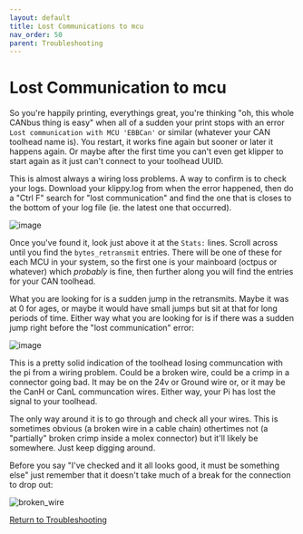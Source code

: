 ```yaml
---
layout: default 
title: Lost Communications to mcu
nav_order: 50
parent: Troubleshooting
---
```


# Lost Communication to mcu

So you're happily printing, everythings great, you're thinking "oh, this whole CANbus thing is easy" when all of a sudden your print stops with an error `Lost communication with MCU 'EBBCan'` or similar (whatever your CAN toolhead name is). You restart, it works fine again but sooner or later it happens again. Or maybe after the first time you can't even get klipper to start again as it just can't connect to your toolhead UUID.

This is almost always a wiring loss problems. A way to confirm is to check your logs. Download your klippy.log from when the error happened, then do a "Ctrl F" search for "lost communication" and find the one that is closes to the bottom of your log file (ie. the latest one that occurred).

![image](https://github.com/Esoterical/voron_canbus/assets/124253477/b0f887be-dc0a-4a2a-858f-c30d96fd00bd)

Once you've found it, look just above it at the `Stats:` lines. Scroll across until you find the `bytes_retransmit` entries. There will be one of these for each MCU in your system, so the first one is your mainboard (octpus or whatever) which *probably* is fine, then further along you will find the entries for your CAN toolhead.

What you are looking for is a sudden jump in the retransmits. Maybe it was at 0 for ages, or maybe it would have small jumps but sit at that for long periods of time. Either way what you are looking for is if there was a sudden jump right before the "lost communication" error:

![image](https://github.com/Esoterical/voron_canbus/assets/124253477/2daa62db-9c94-4ddc-8794-f8f1d5b74376)

This is a pretty solid indication of the toolhead losing communcation with the pi from a wiring problem. Could be a broken wire, could be a crimp in a connector going bad. It may be on the 24v or Ground wire or, or it may be the CanH or CanL communcation wires. Either way, your Pi has lost the signal to your toolhead.

The only way around it is to go through and check all your wires. This is sometimes obvious (a broken wire in a cable chain) othertimes not (a "partially" broken crimp inside a molex connector) but it'll likely be somewhere. Just keep digging around.

Before you say "I've checked and it all looks good, it must be something else" just remember that it doesn't take much of a break for the connection to drop out:

![broken_wire](https://github.com/Esoterical/voron_canbus/assets/124253477/d5d466cf-27af-48b7-93f0-62a8991b784a)


[Return to Troubleshooting](../troubleshooting.md)

